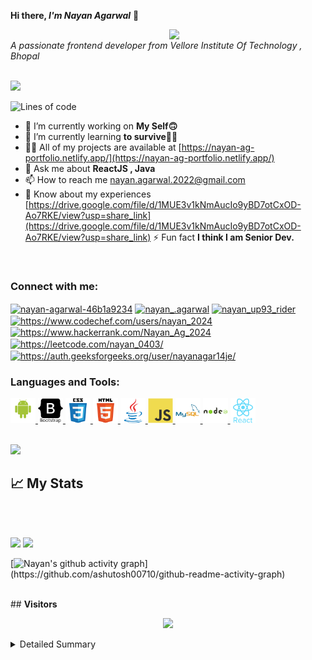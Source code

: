 <b> Hi there, <i>I'm Nayan Agarwal</i></b> 👋

<meta name="viewport" content="width=device-width, initial-scale=1.0, minimum-scale=1.0">
<img align="right" src="https://media.giphy.com/media/RbDKaczqWovIugyJmW/giphy.gif" length=250px width=250px>

<br>
<i>A passionate frontend developer from Vellore Institute Of Technology , Bhopal</i>
<br>
<br>

<p align="left">
  <a align="center" href="https://github.com/DenverCoder1/readme-typing-svg"><img src="https://readme-typing-svg.herokuapp.com?font=IBM+Plex+Sans&weight=800&size=25&pause=&color=DF6D74&width=435&lines=Welcome+to+my+GitHub+Profile;I'm+a+React+Engineer;I'm+a+Frontend+Developer;I'm+a+Android+Developer" /></a>
 </p>

 ![Lines of code](https://img.shields.io/badge/From%20Hello%20World%20I've%20written-4124786+%20Lines%20of%20code-blue)

- 🔭 I’m currently working on **My Self🙃**
- 🌱 I’m currently learning **to survive😵‍💫**
- 👨‍💻 All of my projects are available at [https://nayan-ag-portfolio.netlify.app/](https://nayan-ag-portfolio.netlify.app/)
- 💬 Ask me about **ReactJS , Java**
- 📫 How to reach me nayan.agarwal.2022@gmail.com
- 📄 Know about my experiences [https://drive.google.com/file/d/1MUE3v1kNmAucIo9yBD7otCxOD-Ao7RKE/view?usp=share_link](https://drive.google.com/file/d/1MUE3v1kNmAucIo9yBD7otCxOD-Ao7RKE/view?usp=share_link)
⚡ Fun fact **I think I am Senior Dev.**
<br>
<h3 align="left">Connect with me:</h3>
<p align="left">
<a href="https://linkedin.com/in/nayan-agarwal-46b1a9234" target="blank"><img align="center" src="https://raw.githubusercontent.com/rahuldkjain/github-profile-readme-generator/master/src/images/icons/Social/linked-in-alt.svg" alt="nayan-agarwal-46b1a9234" height="30" width="40" /></a>
<a href="https://instagram.com/nayan_.agarwal" target="blank"><img align="center" src="https://raw.githubusercontent.com/rahuldkjain/github-profile-readme-generator/master/src/images/icons/Social/instagram.svg" alt="nayan_.agarwal" height="30" width="40" /></a>
<a href="https://www.youtube.com/@Nayanagarwalup93" target="blank"><img align="center" src="https://raw.githubusercontent.com/rahuldkjain/github-profile-readme-generator/master/src/images/icons/Social/youtube.svg" alt="nayan_up93_rider" height="30" width="40"/></a>
<a href="https://www.codechef.com/users/nayan_2024" target="blank"><img align="center" src="https://cdn.jsdelivr.net/npm/simple-icons@3.1.0/icons/codechef.svg" alt="https://www.codechef.com/users/nayan_2024" height="30" width="40" /></a>
<a href="https://github.com/Nayan-Ag/Nayan-Ag/blob/main/www.hackerrank.com/nayan_ag_2024" target="blank"><img align="center" src="https://raw.githubusercontent.com/rahuldkjain/github-profile-readme-generator/master/src/images/icons/Social/hackerrank.svg" alt="https://www.hackerrank.com/Nayan_Ag_2024" height="30" width="40" /></a>
<a href="https://leetcode.com/nayan_0403/" target="blank"><img align="center" src="https://raw.githubusercontent.com/rahuldkjain/github-profile-readme-generator/master/src/images/icons/Social/leet-code.svg" alt="https://leetcode.com/nayan_0403/" height="30" width="40" /></a>
<a href="https://auth.geeksforgeeks.org/user/nayanagar14je/" target="blank"><img align="center" src="https://raw.githubusercontent.com/rahuldkjain/github-profile-readme-generator/master/src/images/icons/Social/geeks-for-geeks.svg" alt="https://auth.geeksforgeeks.org/user/nayanagar14je/" height="30" width="40" /></a>
</p>

<!--   Tech Stack  -->
<h3 align="left">Languages and Tools:</h3>
<p align="left"> <a href="https://developer.android.com" target="_blank" rel="noreferrer"> <img src="https://raw.githubusercontent.com/devicons/devicon/master/icons/android/android-original-wordmark.svg" alt="android" width="40" height="40"/> </a> <a href="https://getbootstrap.com" target="_blank" rel="noreferrer"> <img src="https://raw.githubusercontent.com/devicons/devicon/master/icons/bootstrap/bootstrap-plain-wordmark.svg" alt="bootstrap" width="40" height="40"/> </a> <a href="https://www.w3schools.com/css/" target="_blank" rel="noreferrer"> <img src="https://raw.githubusercontent.com/devicons/devicon/master/icons/css3/css3-original-wordmark.svg" alt="css3" width="40" height="40"/> </a> <a href="https://www.w3.org/html/" target="_blank" rel="noreferrer"> <img src="https://raw.githubusercontent.com/devicons/devicon/master/icons/html5/html5-original-wordmark.svg" alt="html5" width="40" height="40"/> </a> <a href="https://www.java.com" target="_blank" rel="noreferrer"> <img src="https://raw.githubusercontent.com/devicons/devicon/master/icons/java/java-original.svg" alt="java" width="40" height="40"/> </a> <a href="https://developer.mozilla.org/en-US/docs/Web/JavaScript" target="_blank" rel="noreferrer"> <img src="https://raw.githubusercontent.com/devicons/devicon/master/icons/javascript/javascript-original.svg" alt="javascript" width="40" height="40"/> </a> <a href="https://www.mysql.com/" target="_blank" rel="noreferrer"> <img src="https://raw.githubusercontent.com/devicons/devicon/master/icons/mysql/mysql-original-wordmark.svg" alt="mysql" width="40" height="40"/> </a> <a href="https://nodejs.org" target="_blank" rel="noreferrer"> <img src="https://raw.githubusercontent.com/devicons/devicon/master/icons/nodejs/nodejs-original-wordmark.svg" alt="nodejs" width="40" height="40"/> </a> <a href="https://reactjs.org/" target="_blank" rel="noreferrer"> <img src="https://raw.githubusercontent.com/devicons/devicon/master/icons/react/react-original-wordmark.svg" alt="react" width="40" height="40"/> </a> </p>
<br>
<!-- ## **Trophy**  -->
<img src="https://github-profile-trophy.vercel.app/?username=Nayan-Ag&theme=onedark&column=3&margin-w=15&margin-h=15">
<br>

<!-- Stats  -->
## 📈 **My Stats**
<br>
<br>

<p align="left">
  <img width="49.5%" src="https://github-readme-stats.vercel.app/api?username=Nayan-Ag&show_icons=true&theme=onedark&hide_border=true&include_all_commits=true&count_private=true" />
    <img width="49.5%" src="https://github-readme-streak-stats.herokuapp.com/?user=Nayan-Ag&theme=onedark&hide_border=true&include_all_commits=true&count_private=true" />
</p>
<p align = "center">
  
  [![Nayan's github activity graph](https://github-readme-activity-graph.cyclic.app/graph?username=Nayan-Ag&bg_color=000000&color=DF6D74&line=rgba(228,191,122,255)&point=f0f0f0&area=true&hide_border=true)](https://github.com/ashutosh00710/github-readme-activity-graph)
  
</p>
<br>
<!-- Visitors -->
## <b> Visitors</b>
<p align="center">
  <img src="https://profile-counter.glitch.me/Nayan-Ag/count.svg">
</p>
<!-- Metrics Detialed Summary  -->
<details>
<summary>Detailed Summary</summary>
<br>   
  
![Metrics](https://metrics.lecoq.io/Nayan-Ag?template=classic&activity=1&followup=1&languages=1&lines=1&people=1&activity.limit=5&activity.days=14&activity.filter=all&activity.visibility=all&activity.timestamps=false&languages.colors=github&languages.threshold=0%25&people.limit=28&people.size=28&people.types=followers%2C%20following&people.identicons=false&people.shuffle=false&config.timezone=Asia%2FCalcutta&config.twemoji=true)
    
</details>
